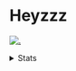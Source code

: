 # Heyzzz  

[![.](https://skillicons.dev/icons?i=ts,nextjs,nestjs,mongodb)](https://skillicons.dev)  

<details>
<summary>Stats</summary
<!--START_SECTION:waka-->

```txt
TypeScript   11 hrs 34 mins  █████████████████░░░░░░░░   68.28 %
MDX          1 hr 22 mins    ██░░░░░░░░░░░░░░░░░░░░░░░   08.13 %
Rust         1 hr 8 mins     █▓░░░░░░░░░░░░░░░░░░░░░░░   06.77 %
CSS          43 mins         █░░░░░░░░░░░░░░░░░░░░░░░░   04.26 %
JSON         41 mins         █░░░░░░░░░░░░░░░░░░░░░░░░   04.05 %
```

<!--END_SECTION:waka-->
</details>
